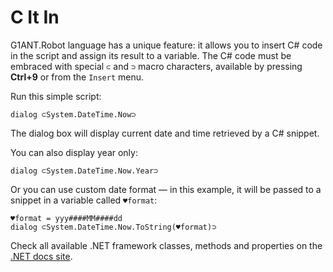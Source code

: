 # C It In

G1ANT.Robot language has a unique feature: it allows you to insert C# code in the script and assign its result to a variable. The C# code must be embraced with special `⊂` and `⊃` macro characters, available by pressing **Ctrl+9** or from the `Insert` menu.

Run this simple script:

```G1ANT
dialog ⊂System.DateTime.Now⊃
```

The dialog box will display current date and time retrieved by a C# snippet.

You can also display year only:

```G1ANT
dialog ⊂System.DateTime.Now.Year⊃
```
Or you can use custom date format — in this example, it will be passed to a snippet in a variable called `♥format`:

```G1ANT
♥format = yyy####MM####dd
dialog ⊂System.DateTime.Now.ToString(♥format)⊃
```

Check all available .NET framework classes, methods and properties on the [.NET docs site](https://docs.microsoft.com/en-us/dotnet/).
